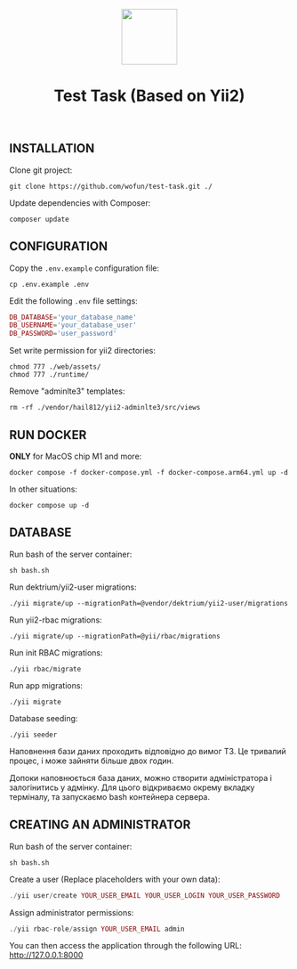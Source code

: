 <p align="center">
    <a href="https://github.com/yiisoft" target="_blank">
        <img src="https://avatars0.githubusercontent.com/u/993323" height="100px">
    </a>
    <h1 align="center">Test Task (Based on Yii2)</h1>
    <br>
</p>


INSTALLATION
------------
Clone git project:
~~~
git clone https://github.com/wofun/test-task.git ./
~~~

Update dependencies with Composer:
~~~
composer update
~~~


CONFIGURATION
-------------

Copy the `.env.example` configuration file:
~~~
cp .env.example .env
~~~

Edit the following `.env` file settings:
```php
DB_DATABASE='your_database_name'
DB_USERNAME='your_database_user'
DB_PASSWORD='user_password'
```

Set write permission for yii2 directories:
~~~
chmod 777 ./web/assets/
chmod 777 ./runtime/
~~~

Remove "adminlte3" templates:
~~~
rm -rf ./vendor/hail812/yii2-adminlte3/src/views
~~~


RUN DOCKER
-------------
**ONLY** for MacOS chip M1 and more:
~~~
docker compose -f docker-compose.yml -f docker-compose.arm64.yml up -d 
~~~

In other situations:
~~~
docker compose up -d
~~~


DATABASE
-------------
Run bash of the server container:
~~~
sh bash.sh
~~~

Run dektrium/yii2-user migrations:
```
./yii migrate/up --migrationPath=@vendor/dektrium/yii2-user/migrations
```

Run yii2-rbac migrations:
```
./yii migrate/up --migrationPath=@yii/rbac/migrations
```

Run init RBAC migrations:
```
./yii rbac/migrate
```

Run app migrations:
```
./yii migrate
```

Database seeding:
```
./yii seeder
```

Наповнення бази даних проходить відповідно до вимог ТЗ. Це тривалий процес, і може зайняти більше двох годин.

Допоки наповнюється база даних, можно створити адміністратора і залогінитись у адмінку. Для цього відкриваємо окрему вкладку терміналу, та запускаємо bash контейнера сервера.

CREATING AN ADMINISTRATOR
-------------
Run bash of the server container:
~~~
sh bash.sh
~~~

Create a user (Replace placeholders with your own data):
```php
./yii user/create YOUR_USER_EMAIL YOUR_USER_LOGIN YOUR_USER_PASSWORD
```

Assign administrator permissions:
```php
./yii rbac-role/assign YOUR_USER_EMAIL admin
```



You can then access the application through the following URL:
    http://127.0.0.1:8000

